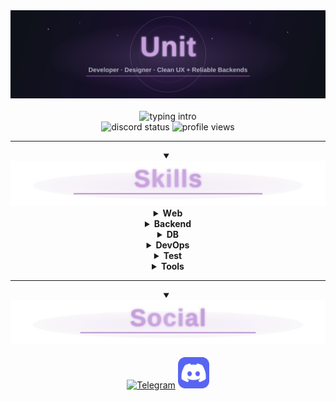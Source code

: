 <div align="center">
  <!-- Hero banner -->
  <img src="https://raw.githubusercontent.com/kitaezov/kitaezov/main/img/hero.svg?" alt="Unit hero" width="1001" />
  <br>
  <br>

  <!-- Typing tagline -->
  <img src="https://readme-typing-svg.herokuapp.com?font=JetBrains+Mono&weight=700&size=22&pause=1100&color=9963B3&center=true&vCenter=true&width=850&lines=Developer+%26+Designer;Python%2C+Java%2C+JS%2FTS%2C+Go%2C+Rust;Clean+UX+%2B+Reliable+Backends;Always+learning+%F0%9F%93%9A" alt="typing intro" />
  <br>

  <!-- Badges -->
  <img src="https://api.statusbadges.me/badge/status/492044354714861570" alt="discord status" />
  <img src="https://komarev.com/ghpvc/?username=kitaezov&color=9963B3" alt="profile views" />
</div>

---

<div align="center">
    <details open>
        <summary><img src="https://raw.githubusercontent.com/kitaezov/kitaezov/main/img/title_skills.svg?v=1" alt="Skills" /></summary>
        <details>
            <summary><strong>Wеb</strong></summary>
            <br>
            <img src="https://skillicons.dev/icons?i=html,css,js,ts,react,vue,nextjs,tailwind,vite" />
        </details>
        <details>
            <summary><strong>Backend</strong></summary>
            <br>
            <img src="https://skillicons.dev/icons?i=nodejs,express,nestjs,fastapi,django,spring,java,python,go,graphql" />
        </details>
        <details>
            <summary><strong>DB</strong></summary>
            <br>
            <img src="https://skillicons.dev/icons?i=mysql,postgres,mongodb,redis,sqlite,prisma" />
        </details>
        <details>
            <summary><strong>DevOps</strong></summary>
            <br>
            <img src="https://skillicons.dev/icons?i=docker,nginx,githubactions,linux" />
        </details>
        <details>
            <summary><strong>Test</strong></summary>
            <br>
            <img src="https://skillicons.dev/icons?i=jest,pytest,eslint,prettier" />
        </details>
        <details>
            <summary><strong>Tools</strong></summary>
            <br>
            <img src="https://skillicons.dev/icons?i=git,github,vscode,postman,figma" />
        </details>
    </details>
</div>

---

<div align="center">
    <details open>
        <summary><img src="https://raw.githubusercontent.com/kitaezov/kitaezov/main/img/title_social.svg?v=1" alt="Social" /></summary>
        <br>
        <a href="https://t.me/about_kitaezov"><img src="https://upload.wikimedia.org/wikipedia/commons/8/82/Telegram_logo.svg" width="50" alt="Telegram" /></a>
        <a href="https://discord.com/users/492044354714861570"><img src="https://raw.githubusercontent.com/tandpfun/skill-icons/de91fca307a83d75fc5b1f6ce24540454acead41/icons/Discord.svg" width="50" alt="Discord" /></a>
    </details>
</div>
